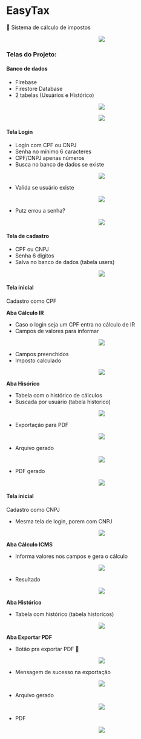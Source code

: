 # EasyTax
💸 Sistema de cálculo de impostos

<p align="center">
  <img src="https://github.com/user-attachments/assets/afd45c83-906f-42ef-bc45-8a5da676db4c" />
</p>

### Telas do Projeto:

#### Banco de dados

- Firebase
- Firestore Database
- 2 tabelas (Usuários e Histórico)

<p align="center">
  <img src="https://github.com/user-attachments/assets/1c30189e-2f89-41cf-b203-f1642ea927f4" />
</p>

<p align="center">
  <img src="https://github.com/user-attachments/assets/da0f290d-b00b-49a2-9dbc-6902fae8b6d8" />
</p>

#### Tela Login

- Login com CPF ou CNPJ
- Senha no mínimo 6 caracteres
- CPF/CNPJ apenas números
- Busca no banco de dados se existe

<p align="center">
  <img src="https://github.com/user-attachments/assets/abc49287-f7fa-4623-819b-b89bae6eb2a1" />
</p>

- Valida se usuário existe

<p align="center">
  <img src="https://github.com/user-attachments/assets/f593ec84-746f-4788-b357-8581b5faa1c2" />
</p>

- Putz errou a senha?

<p align="center">
  <img src="https://github.com/user-attachments/assets/9dd51ccc-15e0-4a65-9c2e-04f89d1be851" />
</p>

#### Tela de cadastro

- CPF ou CNPJ
- Senha 6 digitos
- Salva no banco de dados (tabela users)

<p align="center">
  <img src="https://github.com/user-attachments/assets/161295a2-295a-4a5a-9a4e-2a5a9034f0b4" />
</p>

#### Tela inicial
Cadastro como CPF

**Aba Cálculo IR**
- Caso o login seja um CPF entra no cálculo de IR
- Campos de valores para informar

<p align="center">
  <img src="https://github.com/user-attachments/assets/5a8cac2d-7d5e-4e2c-b3c6-56f79d14f71a" />
</p>

- Campos preenchidos
- Imposto calculado

<p align="center">
  <img src="https://github.com/user-attachments/assets/c3ecc7b7-e189-4532-83d8-697c32281729" />
</p>

**Aba Hisórico**
- Tabela com o histórico de cálculos
- Buscada por usuário (tabela historico)

<p align="center">
  <img src="https://github.com/user-attachments/assets/59f712cf-d633-467f-ac6e-0cf8d98e071f" />
</p>

 - Exportação para PDF

<p align="center">
  <img src="https://github.com/user-attachments/assets/d980edd9-bcf8-4b77-85ce-61225fbd6fb4" />
</p>

- Arquivo gerado

<p align="center">
  <img src="https://github.com/user-attachments/assets/1052d45f-2d8d-443a-b7dc-d58e2d5c0265" />
</p>

- PDF gerado
  
<p align="center">
  <img src="https://github.com/user-attachments/assets/f14f86cc-7cf4-4dfe-9968-339c22c4dec2" />
</p>

#### Tela inicial
Cadastro como CNPJ

- Mesma tela de login, porem com CNPJ

<p align="center">
  <img src="https://github.com/user-attachments/assets/d0a92533-502a-4477-92ed-213bd477e3d6" />
</p>

**Aba Cálculo ICMS**

- Informa valores nos campos e gera o cálculo

<p align="center">
  <img src="https://github.com/user-attachments/assets/86ca7e4e-64e1-4e33-98ee-39141302d5fa" />
</p>

- Resultado

<p align="center">
  <img src="https://github.com/user-attachments/assets/3adee10f-51d7-48f7-8380-29f9dde8b95a" />
</p>

**Aba Histórico**

- Tabela com histórico (tabela historicos)

<p align="center">
  <img src="https://github.com/user-attachments/assets/f227e7cb-b420-4af8-b4b2-1f80235b2bbe" />
</p>

**Aba Exportar PDF**

- Botão pra exportar PDF 🥶

<p align="center">
  <img src="https://github.com/user-attachments/assets/f3f83eed-9753-454e-8a99-cd57af9cf65d" />
</p>

- Mensagem de sucesso na exportação

<p align="center">
  <img src="https://github.com/user-attachments/assets/0963c529-b5c0-4fc3-9ab1-5d1333a970e5" />
</p>

- Arquivo gerado

<p align="center">
  <img src="https://github.com/user-attachments/assets/a8e6e520-87d9-408e-bbac-383ccb9f97e6" />
</p>

- PDF 

<p align="center">
  <img src="https://github.com/user-attachments/assets/bfd12ae7-8cea-419b-92ea-7df8ea2bc191" />
</p>
